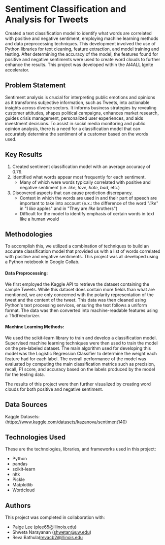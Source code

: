 # Sentiment Classification and Analysis for Tweets

Created a text classification model to identify what words are correlated with positive and negative sentiment, employing machine learning methods and data preprocessing techniques. This development involved the use of Python libraries for text cleaning, feature extraction, and model training and testing. After determining the accuracy of the model, the features found for positive and negative sentiments were used to create word clouds to further enhance the results. This project was developed within the AI4ALL Ignite accelerator.


## Problem Statement <!--- do not change this line -->

Sentiment analysis is crucial for interpreting public emotions and opinions as it transforms subjective information, such as Tweets, into actionable insights across diverse sectors. It informs business strategies by revealing customer attitudes, shapes political campaigns, enhances market research, guides crisis management, personalized user experiences, and aids investment decisions. To assist in social media monitoring and public opinion analysis, there is a need for a classification model that can accurately determine the sentiment of a customer based on the words used.

## Key Results <!--- do not change this line -->

1. Created sentiment classification model with an average accuracy of 0.79.
2. Identified what words appear most frequently for each sentiment.
      - Many of which were words typically correlated with positive and negative sentiment (i.e. *like*, *love*, *hate*, *bad*, etc.)
3. Discovered aspects that can cause prediction discrepancy.
   - Context in which the words are used in and their part of speech are important to take into account (e.x.: the difference of the word "*like*" in "I *like* apples" and in "They are *like* brothers")
   - Difficult for the model to identify emphasis of certain words in text like a human would

## Methodologies <!--- do not change this line -->

To accomplish this, we utilized a combination of techniques to build an accurate classification model that provided us with a list of words correlated with positive and negative sentiments. This project was all developed using a Python notebook in Google Collab.

#### Data Preprocessing:

We first employed the Kaggle API to retrieve the dataset containing the sample Tweets. While this dataset does contain more fields than what are mentioned, we are only concerned with the polarity representation of the tweet and the content of the tweet. This data was then cleaned using Python's text processing services, ensuring the text follows a uniform format. The data was then converted into machine-readable features using a TfidfVectorizer.

#### Machine Learning Methods:

We used the scikit-learn library to train and develop a classification model. Supervised machine learning techniques were then used to train the model on the pre-labeled dataset. The main algorithm used for developing this model was the Logistic Regression Classifier to determine the weight each feature had for each label. The overall performance of the model was evaluated by computing the main classification metrics such as precision, recall, F1 score, and accuracy based on the labels produced by the model for the testing data.

The results of this project were then further visualized by creating word clouds for both positive and negative sentiment.

## Data Sources <!--- do not change this line -->

Kaggle Datasets: (https://www.kaggle.com/datasets/kazanova/sentiment140)

## Technologies Used <!--- do not change this line -->

These are the technologies, libraries, and frameworks used in this project:
- Python
- pandas
- scikit-learn
- nltk
- Pickle
- Matplotlib
- Wordcloud

## Authors <!--- do not change this line -->

This project was completed in collaboration with:
- Paige Lee ([plee65@illinois.edu](mailto:plee65@illinois.edu))
- Shweta Narayanan ([shwetan@uw.edu](mailto:shwetan@uw.edu))
- Reva Bathula([revacb2@illinois.edu](mailto:revacb2@illinois.edu)
  
